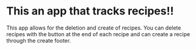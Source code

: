 # This an app that tracks recipes!!

This app allows for the deletion and create of recipes. 
You can delete recipes with the button at the end of each recipe and can create a recipe through the create footer.
